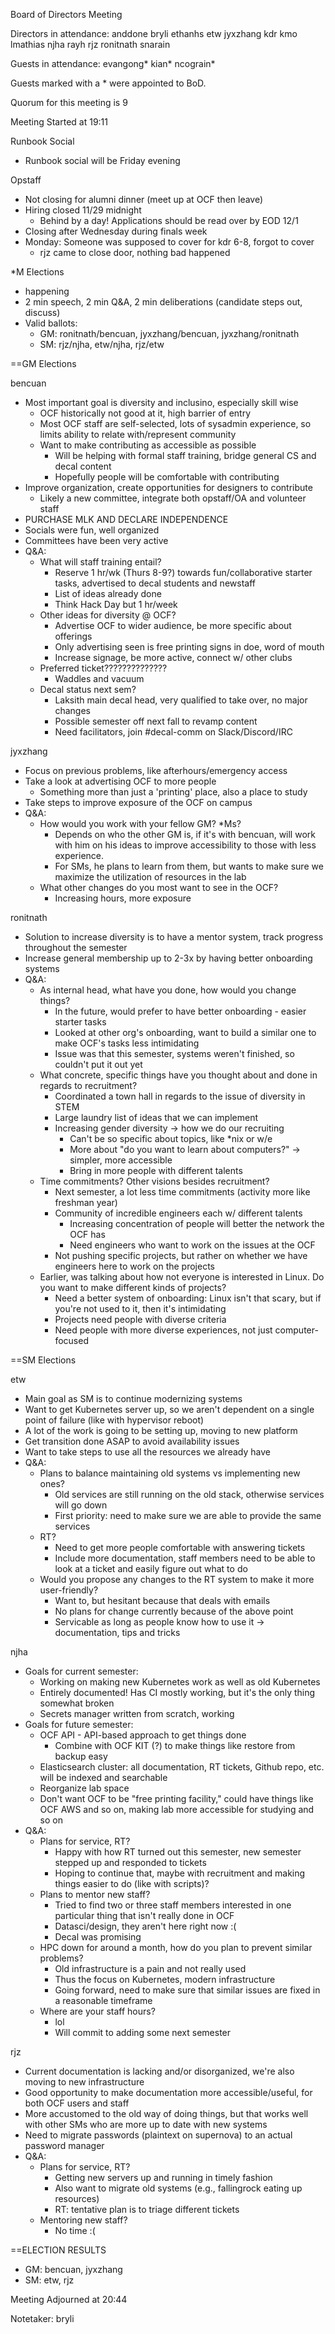 Board of Directors Meeting

Directors in attendance:
anddone
bryli
ethanhs
etw
jyxzhang
kdr
kmo
lmathias
njha
rayh
rjz
ronitnath
snarain

Guests in attendance:
evangong*
kian*
ncograin*

Guests marked with a * were appointed to BoD.


Quorum for this meeting is 9

Meeting Started at 19:11

Runbook Social
 - Runbook social will be Friday evening

Opstaff
 - Not closing for alumni dinner (meet up at OCF then leave)
 - Hiring closed 11/29 midnight
   - Behind by a day! Applications should be read over by EOD 12/1
 - Closing after Wednesday during finals week
 - Monday: Someone was supposed to cover for kdr 6-8, forgot to cover
   - rjz came to close door, nothing bad happened

*M Elections
 - happening
 - 2 min speech, 2 min Q&A, 2 min deliberations (candidate steps out, discuss)
 - Valid ballots:
   - GM: ronitnath/bencuan, jyxzhang/bencuan, jyxzhang/ronitnath
   - SM: rjz/njha, etw/njha, rjz/etw

==GM Elections

bencuan
 - Most important goal is diversity and inclusino, especially skill wise
   - OCF historically not good at it, high barrier of entry
   - Most OCF staff are self-selected, lots of sysadmin experience, so limits ability to relate with/represent community
   - Want to make contributing as accessible as possible
     - Will be helping with formal staff training, bridge general CS and decal content
     - Hopefully people will be comfortable with contributing
 - Improve organization, create opportunities for designers to contribute
   - Likely a new committee, integrate both opstaff/OA and volunteer staff
 - PURCHASE MLK AND DECLARE INDEPENDENCE
 - Socials were fun, well organized
 - Committees have been very active
 - Q&A:
   - What will staff training entail?
     - Reserve 1 hr/wk (Thurs 8-9?) towards fun/collaborative starter tasks, advertised to decal students and newstaff
     - List of ideas already done
     - Think Hack Day but 1 hr/week
   - Other ideas for diversity @ OCF?
     - Advertise OCF to wider audience, be more specific about offerings
     - Only advertising seen is free printing signs in doe, word of mouth
     - Increase signage, be more active, connect w/ other clubs
   - Preferred ticket??????????????
     - Waddles and vacuum
   - Decal status next sem?
     - Laksith main decal head, very qualified to take over, no major changes
     - Possible semester off next fall to revamp content
     - Need facilitators, join #decal-comm on Slack/Discord/IRC

jyxzhang
 - Focus on previous problems, like afterhours/emergency access
 - Take a look at advertising OCF to more people
   - Something more than just a 'printing' place, also a place to study
 - Take steps to improve exposure of the OCF on campus
 - Q&A:
   - How would you work with your fellow GM? *Ms?
     - Depends on who the other GM is, if it's with bencuan, will work with him on his ideas to improve accessibility to those with less experience.
     - For SMs, he plans to learn from them, but wants to make sure we maximize the utilization of resources in the lab
   - What other changes do you most want to see in the OCF?
     - Increasing hours, more exposure

ronitnath
 - Solution to increase diversity is to have a mentor system, track progress throughout the semester
 - Increase general membership up to 2-3x by having better onboarding systems
 - Q&A:
   - As internal head, what have you done, how would you change things?
     - In the future, would prefer to have better onboarding - easier starter tasks
     - Looked at other org's onboarding, want to build a similar one to make OCF's tasks less intimidating
     - Issue was that this semester, systems weren't finished, so couldn't put it out yet
   - What concrete, specific things have you thought about and done in regards to recruitment?
     - Coordinated a town hall in regards to the issue of diversity in STEM
     - Large laundry list of ideas that we can implement
     - Increasing gender diversity -> how we do our recruiting
       - Can't be so specific about topics, like *nix or w/e
       - More about "do you want to learn about computers?" -> simpler, more accessible
       - Bring in more people with different talents
   - Time commitments? Other visions besides recruitment?
     - Next semester, a lot less time commitments (activity more like freshman year)
     - Community of incredible engineers each w/ different talents
       - Increasing concentration of people will better the network the OCF has
       - Need engineers who want to work on the issues at the OCF
     - Not pushing specific projects, but rather on whether we have engineers here to work on the projects
   - Earlier, was talking about how not everyone is interested in Linux. Do you want to make different kinds of projects?
     - Need a better system of onboarding: Linux isn't that scary, but if you're not used to it, then it's intimidating
     - Projects need people with diverse criteria
     - Need people with more diverse experiences, not just computer-focused

==SM Elections

etw
 - Main goal as SM is to continue modernizing systems
 - Want to get Kubernetes server up, so we aren't dependent on a single point of failure (like with hypervisor reboot)
 - A lot of the work is going to be setting up, moving to new platform
 - Get transition done ASAP to avoid availability issues
 - Want to take steps to use all the resources we already have
 - Q&A:
   - Plans to balance maintaining old systems vs implementing new ones? 
     - Old services are still running on the old stack, otherwise services will go down
     - First priority: need to make sure we are able to provide the same services
   - RT?
     - Need to get more people comfortable with answering tickets
     - Include more documentation, staff members need to be able to look at a ticket and easily figure out what to do
   - Would you propose any changes to the RT system to make it more user-friendly?
     - Want to, but hesitant because that deals with emails
     - No plans for change currently because of the above point
     - Servicable as long as people know how to use it -> documentation, tips and tricks

njha
 - Goals for current semester:
   - Working on making new Kubernetes work as well as old Kubernetes
   - Entirely documented! Has CI mostly working, but it's the only thing somewhat broken
   - Secrets manager written from scratch, working
 - Goals for future semester:
   - OCF API - API-based approach to get things done
     - Combine with OCF KIT (?) to make things like restore from backup easy
   - Elasticsearch cluster: all documentation, RT tickets, Github repo, etc. will be indexed and searchable
   - Reorganize lab space
   - Don't want OCF to be "free printing facility," could have things like OCF AWS and so on, making lab more accessible for studying and so on
 - Q&A:
   - Plans for service, RT?
     - Happy with how RT turned out this semester, new semester stepped up and responded to tickets
     - Hoping to continue that, maybe with recruitment and making things easier to do (like with scripts)?
   - Plans to mentor new staff?
     - Tried to find two or three staff members interested in one particular thing that isn't really done in OCF
     - Datasci/design, they aren't here right now :(
     - Decal was promising
   - HPC down for around a month, how do you plan to prevent similar problems?
     - Old infrastructure is a pain and not really used
     - Thus the focus on Kubernetes, modern infrastructure
     - Going forward, need to make sure that similar issues are fixed in a reasonable timeframe
   - Where are your staff hours?
     - lol
     - Will commit to adding some next semester

rjz
 - Current documentation is lacking and/or disorganized, we're also moving to new infrastructure
 - Good opportunity to make documentation more accessible/useful, for both OCF users and staff
 - More accustomed to the old way of doing things, but that works well with other SMs who are more up to date with new systems
 - Need to migrate passwords (plaintext on supernova) to an actual password manager
 - Q&A:
   - Plans for service, RT?
     - Getting new servers up and running in timely fashion
     - Also want to migrate old systems (e.g., fallingrock eating up resources)
     - RT: tentative plan is to triage different tickets
   - Mentoring new staff?
     - No time :(

==ELECTION RESULTS

- GM: bencuan, jyxzhang
- SM: etw, rjz

Meeting Adjourned at 20:44 

Notetaker: bryli
